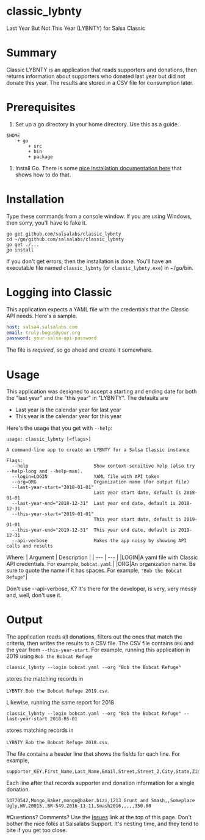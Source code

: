 # classic_lybnty
Last Year But Not This Year (LYBNTY) for Salsa Classic

# Summary
Classic LYBNTY is an application that reads supporters and donations, then returns
information about supporters who donated last year but did not donate this year.  The
results are stored in a CSV file for consumption later.

# Prerequisites
1. Set up a go directory in your home directory.  Use this as a guide.
```
$HOME
    + go
        + src
        + bin
        + package
```
1. Install Go.  There is some [nice installation documentation here](https://golang.org/doc/install) that shows how to do that.

# Installation
Type these commands from a console window.  If you are using Windows, then sorry, you'll have to fake it.
```
go get github.com/salsalabs/classic_lybnty
cd ~/go/github.com/salsalabs/classic_lybnty
go get ./...
go install
```
If you don't get errors, then the installation is done.  You'll have an executable file named `classic_lybnty` 
(or `classic_lybnty.exe`) in ~/go/bin.

# Logging into Classic
This application expects a YAML file with the credentials that the Classic API needs.  Here's a sample.
```yaml
host: salsa4.salsalabs.com
email: truly.bogus@your.org
password: your-salsa-api-password
```
The file is *required*, so go ahead and create it somewhere.

# Usage
This application was designed to accept a starting and ending date for both the "last year" and the "this year"
in "LYBNTY".  The defaults are
* Last year is the calendar year for last year
* This year is the calendar year for this year

Here's the usage that you get with `--help`:
```text
usage: classic_lybnty [<flags>]

A command-line app to create an LYBNTY for a Salsa Classic instance

Flags:
  --help                        Show context-sensitive help (also try --help-long and --help-man).
  --login=LOGIN                 YAML file with API token
  --org=ORG                     Organization name (for output file)
  --last-year-start="2018-01-01"  
                                Last year start date, default is 2018-01-01
  --last-year-end="2018-12-31"  Last year end date, default is 2018-12-31
  --this-year-start="2019-01-01"  
                                This year start date, default is 2019-01-01
  --this-year-end="2019-12-31"  This year end date, default is 2019-12-31
  --api-verbose                 Makes the app noisy by showing API calls and results
```
Where:
| Argument | Description |
| --- | --- |
|LOGIN|A yaml file with Classic API credentials. For example, `bobcat.yaml`.|
|ORG|An organization name.  Be sure to quote the name if it has spaces.  For example, `"Bob the Bobcat Refuge"`|

Don't use --api-verbose, K?  It's there for the developer, is very, very messy and, well, don't use it.

# Output

The application reads all donations, filters out the ones that match the criteria, then writes the results
to a CSV file.  The CSV file contains `ORG` and the year from `--this-year-start`.  For example, running this 
application in 2019 using `Bob the Bobcat Refuge`

```classic_lybnty --login bobcat.yaml --org "Bob the Bobcat Refuge"```

stores the matching records in 

`LYBNTY Bob the Bobcat Refuge 2019.csv`.

Likewise, running the same report for 2018

```classic_lybnty --login bobcat.yaml --org "Bob the Bobcat Refuge" --last-year-start 2018-05-01```

stores matching records in 

`LYBNTY Bob the Bobcat Refuge 2018.csv`.

The file contains a header line that shows the fields for each line.  For example,

```
supporter_KEY,First_Name,Last_Name,Email,Street,Street_2,City,State,Zip,Country,donation_KEY,Transaction_Date,Tracking_Code,Donation_Tracking_Code,Designation_Code,Result,Transaction_Type,amount
```

Each line after that records supporter and donation information for a single donation.

```
53770542,Mongo,Baker,mongo@baker.bizi,1213 Grunt and Smash,,Someplace Ugly,WV,20015,,BR-549,2016-11-11,Smash2016,,,,,350.00
```

#Questions?  Comments?
Use the [Issues](https://github.com/salsalabs/classic_lybnty/issues) link at the top of this page.  Don't bother the
nice folks at Salsalabs Support.  It's nesting time, and they tend to bite if you get too close.
